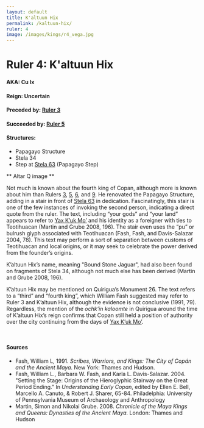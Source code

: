```yaml
---
layout: default
title: K'altuun Hix
permalink: /kaltuun-hix/
ruler: 4
image: /images/kings/r4_vega.jpg
---
```


# Ruler 4: K'altuun Hix

#### <strong>AKA:</strong> Cu Ix
#### <strong>Reign:</strong> Uncertain
#### <strong>Preceded by:</strong> <a href="{{site.baseurl}}/ruler-3">Ruler 3</a>
#### <strong>Succeeded by:</strong> <a href="{{site.baseurl}}/ruler-5">Ruler 5</a>
#### <strong>Structures:</strong>
<ul>
<li>Papagayo Structure</li>
<li>Stela 34</li>
<li>Step at <a href="{{site.baseurl}}/stela-63/">Stela 63</a> (Papagayo Step)
</li>
</ul>

** Altar Q image **

Not much is known about the fourth king of Copan, although more is known about him than Rulers <a href="{{site.baseurl}}/ruler-3">3</a>, <a href="{{site.baseurl}}/ruler-5">5</a>, <a href="{{site.baseurl}}/ruler-6">6</a>, and <a href="{{site.baseurl}}/ruler-9">9</a>. He renovated the Papagayo Structure, adding in a stair in front of <a href="{{site.baseurl}}/stela-63/">Stela 63</a> in dedication. Fascinatingly, this stair is one of the few instances of invoking the second person, indicating a direct quote from the ruler. The text, including “your gods” and “your land” appears to refer to <a href="{{site.baseurl}}/yax-kuk-mo">Yax K’uk Mo’</a> and his identity as a foreigner with ties to Teotihuacan  (Martin and Grube 2008, 196). The stair even uses the “pu” or bulrush glyph associated with Teotihuacan (Fash, Fash, and Davis-Salazar 2004, 78). This text may perform a sort of separation between customs of Teotihuacan and local origins, or it may seek to celebrate the power derived from the founder’s origins.

K’altuun Hix’s name, meaning "Bound Stone Jaguar", had also been found on fragments of Stela 34, although not much else has been derived (Martin and Grube 2008, 196).

K’altuun Hix may be mentioned on Quirigua’s Monument 26. The text refers to a “third” and “fourth king”, which William Fash suggested may refer to Ruler 3 and K’altuun Hix, although the evidence is not conclusive (1991, 79). Regardless, the mention of the <em>ochk’in kaloomte</em> in Quirigua around the time of K’altuun Hix’s reign confirms that Copan still held a position of authority over the city continuing from the days of <a href="{{site.baseurl}}/yax-kuk-mo">Yax K’uk Mo’</a>.

<br>

#### <strong>Sources</strong>
<ul>
<li>Fash, William L, 1991. <cite>Scribes, Warriors, and Kings: The City of Copán and the Ancient Maya</cite>. New York: Thames and Hudson.</li>
<li>Fash, William L., Barbara W. Fash, and Karla L. Davis-Salazar. 2004.
    "Setting the Stage: Origins of the Hieroglyphic Stairway on the Great Period Ending." In <cite>Understanding Early Copan</cite>, edited by Ellen E. Bell, Marcello A. Canuto, & Robert J. Sharer, 65-84. Philadelphia: University of Pennsylvania Museum of Archaeology and Anthropology</li>
<li>Martin, Simon and Nikolai Grube. 2008. <cite>Chronicle of the Maya Kings and
    Queens: Dynasties of the Ancient Maya.</cite> London: Thames and Hudson</li>
</ul>
